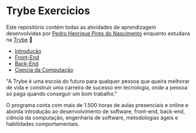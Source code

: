 # Trybe Exercicios
Este repositório contém todas as atividades de aprendizagem desenvolvidas por [Pedro Henrique Pires do Nascimento](https://www.linkedin.com/in/pedro-henrique-pires-do-nascimento/) enquanto estudava na [Trybe](https://www.betrybe.com/) :rocket:

- [Introdução](https://github.com/PedroSincero/Trybe-Exercises/tree/introducao)
- [Front-End](https://github.com/PedroSincero/Trybe-Exercises/tree/front-end)
- [Back-End](https://github.com/PedroSincero/Trybe-Exercises/tree/back-end)
- [Ciencia da Computação](https://github.com/PedroSincero/Trybe-Exercises/tree/ciencia-da-computacao)

"A Trybe é uma escola do futuro para qualquer pessoa que queira melhorar de vida e construir uma carreira de sucesso em tecnologia, onde a pessoa só paga quando conseguir um bom trabalho."

O programa conta com mais de 1.500 horas de aulas presenciais e online e aborda introdução ao desenvolvimento de software, front-end, back-end, ciência da computação, engenharia de software, metodologias ágeis e habilidades comportamentais.


